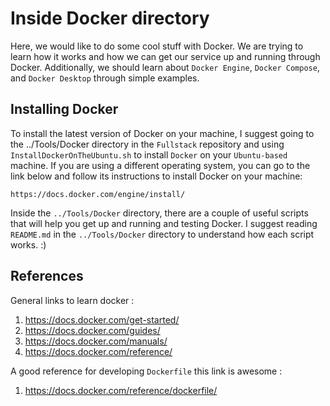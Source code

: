 # Inside Docker directory

Here, we would like to do some cool stuff with Docker. We are trying to learn how it works and how we can get our service up and running through Docker. Additionally, we should learn about `Docker Engine`, `Docker Compose`, and `Docker Desktop` through simple examples.

## Installing Docker

To install the latest version of Docker on your machine, I suggest going to the ../Tools/Docker directory in the `Fullstack` repository and using `InstallDockerOnTheUbuntu.sh` to install `Docker` on your `Ubuntu-based` machine. If you are using a different operating system, you can go to the link below and follow its instructions to install Docker on your machine:

```
https://docs.docker.com/engine/install/
```
Inside the `../Tools/Docker` directory, there are a couple of useful scripts that will help you get up and running and testing Docker. I suggest reading `README.md` in the `../Tools/Docker` directory to understand how each script works. :)


## References 
General links to learn docker :

1. https://docs.docker.com/get-started/
2. https://docs.docker.com/guides/
3. https://docs.docker.com/manuals/
4. https://docs.docker.com/reference/

A good reference for developing `Dockerfile` this link is awesome :

1. https://docs.docker.com/reference/dockerfile/ 